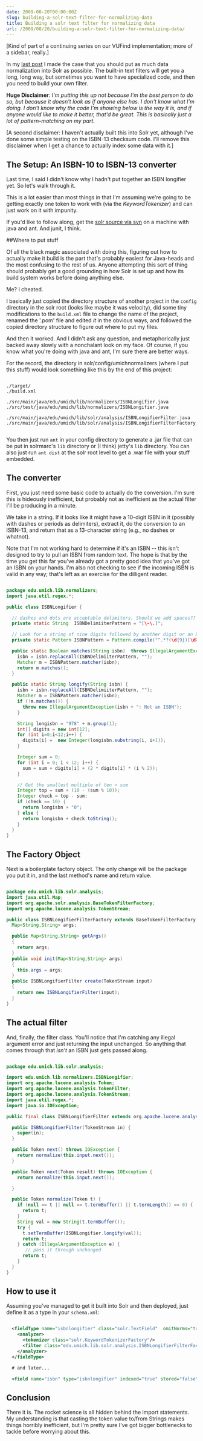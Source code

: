 ```yaml
---
date: 2009-08-20T00:00:00Z
slug: building-a-solr-text-filter-for-normalizing-data
title: Building a solr text filter for normalizing data
url: /2009/08/20/building-a-solr-text-filter-for-normalizing-data/
---
```


[Kind of part of a continuing series on our VUFind implementation; more of a sidebar, really.]

In my [last post](http://robotlibrarian.billdueber.com/easy-solr-types-for-library-data/) I made the case that you should put as much data normalization into Solr as possible. The built-in text filters will get you a long, long way, but sometimes you want to have specialized code, and then you need to build your own filter.

**Huge Disclaimer**: _I'm putting this up not because I'm the best person to do so, but because it doesn't look as if anyone else has. I don't know what I'm doing. I don't know why the code I'm showing below is the way it is, and if anyone would like to make it better, that'd be great. This is basically just a lot of pattern-matching on my part._

[A second disclaimer: I haven't actually built this into Solr yet, although I've done some simple testing on the ISBN-13 checksum code.  I'll remove this disclaimer when I get a chance to actually index some data with it.]

## The Setup: An ISBN-10 to ISBN-13 converter

Last time, I said I didn't know why I hadn't put together an ISBN longifier yet. So let's walk through it.

This is a lot easier than most things in that I'm assuming we're going to be getting exactly one token
to work with (via the _KeywordTokenizer_) and can just work on it with impunity.

If you'd like to follow along, get the [solr source via svn](http://svn.apache.org/repos/asf/lucene/solr/trunk) on a machine
with java and ant. And junit, I think.

##Where to put stuff

Of all the black magic associated with doing this, figuring out how to actually make it build is the part that's probably easiest for Java-heads and the most confusing to the rest of us. Anyone attempting this sort of thing should probably get a good grounding in how Solr is set up and how its build system works before doing anything else.

Me? I cheated.

I basically just copied the directory structure of another project in the `config` directory in the solr root (looks like maybe it was velocity), did some tiny modifications to the `build.xml` file to change the name of the project, renamed the '.pom' file and edited *it* in the obvious ways, and followed the copied directory structure to figure out where to put my files.

And then it worked. And I didn't ask any question, and metaphorically just backed away slowly with a nonchalant look on my face. Of course, if you know what you're doing with java and ant, I'm sure there are better ways.

For the record, the directory in solr/config/umichnormalizers (where I put this stuff) would look something like this by the end of this project:


~~~

./target/
./build.xml

./src/main/java/edu/umich/lib/normalizers/ISBNLongifier.java
./src/test/java/edu/umich/lib/normalizers/ISBNLongifier.java

./src/main/java/edu/umich/lib/solr/analysis/ISBNLongifierFilter.java
./src/main/java/edu/umich/lib/solr/analysis/ISBNLongifierFilterFactory.java


~~~~


You then just run `ant` in your config directory to generate a .jar file that can be put in solrmarc's `lib` directory or (I think) jetty's `lib` directory. You can also just run `ant dist` at the solr root level to get a .war file with your stuff embedded.

## The converter


First, you just need some basic code to actually do the conversion. I'm sure this is hideously inefficient, but probably not as inefficient as the actual filter I'll be producing in a minute.

We take in a string. If it looks like it might have a 10-digit ISBN in it (possibly with dashes or periods as delimiters), extract it, do the conversion to an ISBN-13, and return that as a 13-character string (e.g., no dashes or whatnot).

Note that I'm not working hard to determine if it's an ISBN -- this isn't designed to try to pull an ISBN from random text. The hope is that by the time you get this far you've already got a pretty good idea that you've got an ISBN on your hands. I'm also not checking to see if the incoming ISBN is valid in any way; that's left as an exercise for the dilligent reader.


~~~java

package edu.umich.lib.normalizers;
import java.util.regex.*;

public class ISBNLongifier {

  // dashes and dots are acceptable delimiters. Should we add spaces??
  private static String  ISBNDelimiiterPattern = "[\-\.]";

  // Look for a string of nine digits followed by another digit or an X
  private static Pattern ISBNPattern = Pattern.compile("^.*?(\d{9})[\dXx].*$");

  public static Boolean matches(String isbn)  throws IllegalArgumentException {
    isbn = isbn.replaceAll(ISBNDelimiiterPattern, "");
    Matcher m = ISBNPattern.matcher(isbn);
    return m.matches();
  }

  public static String longify(String isbn) {
    isbn = isbn.replaceAll(ISBNDelimiiterPattern, "");
    Matcher m = ISBNPattern.matcher(isbn);
    if (!m.matches()) {
      throw new IllegalArgumentException(isbn + ": Not an ISBN");
    }

    String longisbn = "978" + m.group(1);
    int[] digits = new int[12];
    for (int i=0;i<12;i++) {
      digits[i] =  new Integer(longisbn.substring(i, i+1));
    }

    Integer sum = 0;
    for (int i = 0; i < 12; i++) {
      sum = sum + digits[i] + (2 * digits[i] * (i % 2));
    }

    // Get the smallest multiple of ten > sum
    Integer top = sum + (10 - (sum % 10));
    Integer check = top - sum;
    if (check == 10) {
      return longisbn + "0";
    } else {
      return longisbn + check.toString();
    }
  }
}

~~~

The Factory Object
------------------

Next is a boilerplate factory object. The only change will be the package you put it in, and the last method's name and return value.


~~~java

package edu.umich.lib.solr.analysis;
import java.util.Map;
import org.apache.solr.analysis.BaseTokenFilterFactory;
import org.apache.lucene.analysis.TokenStream;

public class ISBNLongifierFilterFactory extends BaseTokenFilterFactory {
  Map<String,String> args;

  public Map<String,String> getArgs()
  {
    return args;
  }
  public void init(Map<String,String> args)
  {
    this.args = args;
  }
  public ISBNLongifierFilter create(TokenStream input)
  {
    return new ISBNLongifierFilter(input);
  }
}


~~~


## The actual filter

And, finally, the filter class. You'll notice that I'm catching any illegal argument error and just returning the input unchanged. So anything that comes through that *isn't* an ISBN just gets passed along.


~~~java

package edu.umich.lib.solr.analysis;

import edu.umich.lib.normalizers.ISBNLongifier;
import org.apache.lucene.analysis.Token;
import org.apache.lucene.analysis.TokenFilter;
import org.apache.lucene.analysis.TokenStream;
import java.util.regex.*;
import java.io.IOException;

public final class ISBNLongifierFilter extends org.apache.lucene.analysis.TokenFilter {

  public ISBNLongifierFilter(TokenStream in) {
    super(in);
  }

  public Token next() throws IOException {
    return normalize(this.input.next());
  }

  public Token next(Token result) throws IOException {
    return normalize(this.input.next());

  }

  public Token normalize(Token t) {
    if (null == t || null == t.termBuffer() || t.termLength() == 0) {
      return t;
    }
    String val = new String(t.termBuffer());
    try {
      t.setTermBuffer(ISBNLongifier.longify(val));
      return t;
    } catch (IllegalArgumentException e) {
       // pass it through unchanged
      return t;
    }
  }
}

~~~

## How to use it

Assuming you've managed to get it built into Solr and then deployed, just define it as a type in your `schema.xml`:


~~~xml

  <fieldType name="isbnlongifier" class="solr.TextField"  omitNorms="true">
    <analyzer>
      <tokenizer class="solr.KeywordTokenizerFactory"/>
      <filter class="edu.umich.lib.solr.analysis.ISBNLongifierFilterFactory"/>
    </analyzer>
  </fieldType>

  # and later...

  <field name="isbn" type="isbnlongifier" indexed="true" stored="false" multiValued="true"/>

~~~

## Conclusion

There it is. The rocket science is all hidden behind the import statements. My understanding is that casting the token value to/from Strings makes things horribly inefficient, but I'm pretty sure I've got bigger bottlenecks to tackle before worrying about this.
